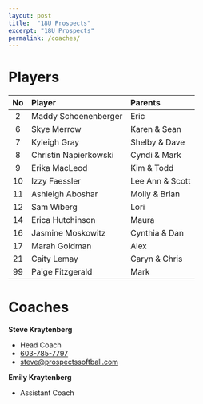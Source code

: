 ```yaml
---
layout: post
title:  "18U Prospects"
excerpt: "18U Prospects"
permalink: /coaches/
---
```

# Players

|No    | Player               | Parents          |
|:----:|:---------------------|:-----------------|
| 2    |Maddy Schoenenberger  |Eric |
| 6    |Skye Merrow           |Karen & Sean |
| 7    |Kyleigh Gray          | Shelby & Dave|
| 8    |Christin Napierkowski |Cyndi & Mark |
| 9    |Erika MacLeod         |Kim & Todd |
| 10   |Izzy Faessler         |Lee Ann & Scott |
| 11   |Ashleigh Aboshar      |Molly & Brian |
| 12   |Sam Wiberg            |Lori |
| 14   |Erica Hutchinson       | Maura|
| 16   |Jasmine Moskowitz      | Cynthia & Dan|
| 17   |Marah Goldman          |Alex|
| 21   |Caity Lemay            | Caryn & Chris |
| 99   |Paige Fitzgerald       |Mark |


# Coaches

**Steve Kraytenberg**
* Head Coach
* [603-785-7797](tel:+1-603-785-7797)
* [steve@prospectssoftball.com](mailto:steve@prospectssoftball.com)

**Emily Kraytenberg**
* Assistant Coach


